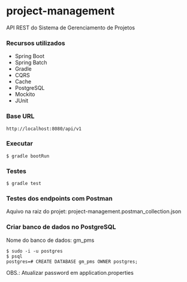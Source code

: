 # project-management
API REST do Sistema de Gerenciamento de Projetos

### Recursos utilizados
* Spring Boot
* Spring Batch
* Gradle
* CQRS
* Cache
* PostgreSQL
* Mockito
* JUnit

### Base URL
```
http://localhost:8080/api/v1
```

### Executar
```
$ gradle bootRun
```

### Testes
```
$ gradle test
```

### Testes dos endpoints com Postman
Aquivo na raiz do projet: project-management.postman_collection.json


### Criar banco de dados no PostgreSQL

Nome do banco de dados: gm_pms

```
$ sudo -i -u postgres
$ psql
postgres=# CREATE DATABASE gm_pms OWNER postgres;
``` 

OBS.: Atualizar password em application.properties